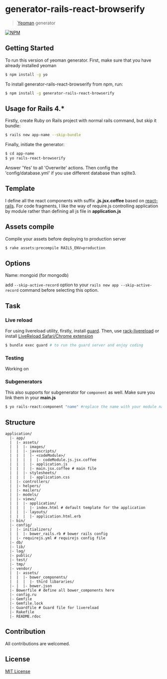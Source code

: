 # generator-rails-react-browserify

> [Yeoman](http://yeoman.io) generator

[![NPM](https://nodei.co/npm/generator-rails-react-browserify.png?downloads=true)](https://nodei.co/npm/generator-rails-react-browserify/)

## Getting Started

To run this version of yeoman generator. First, make sure that you have already installed yeoman

```bash
$ npm install -g yo
```

To install generator-rails-react-browserify from npm, run:

```bash
$ npm install -g generator-rails-react-browserify
```

## Usage for Rails 4.*

Firstly, create Ruby on Rails project with normal rails command, but skip it bundle:

```bash
$ rails new app-name --skip-bundle
```

Finally, initiate the generator:

```bash
$ cd app-name
$ yo rails-react-browserify
```

Answer 'Yes' to all 'Overwrite' actions. Then config the 'config/database.yml' if you use different
database than sqlite3.

## Template
I define all the react components with suffix __.js.jsx.coffee__ based on [react-rails](https://github.com/reactjs/react-rails).
For code fragments, I like the way of require.js controlling application by module rather than defining all js file in __application.js__

## Assets compile

Compile your assets before deploying to production server

```bash
$ rake assets:precompile RAILS_ENV=production
```

## Options

Name: mongoid (for mongodb)

add `--skip-active-record` option to your `rails new app --skip-active-record` command before selecting this option.

## Task

### Live reload

For using livereload utility, firstly, install [guard](https://github.com/guard/guard-livereload). Then, use [rack-livereload](https://github.com/johnbintz/rack-livereload)
or install [LiveReload Safari/Chrome extension](http://feedback.livereload.com/knowledgebase/articles/86242-how-do-i-install-and-use-the-browser-extensions-)

```bash
$ bundle exec guard # to run the guard server and enjoy coding
```
### Testing
Working on

### Subgenerators

This also supports for subgenerator for `component` as well. Make sure you link them in your
__main.js__

```bash
$ yo rails-react:component "name" #replace the name with your module name

```
## Structure

```
application/
  |- app/
  |  |- assets/
  |  |  |- images/
  |  |  |- javascripts/
  |  |  |  |- <codeModule>/
  |  |  |  |  |- codeModule.js.jsx.coffee
  |  |  |  |- application.js
  |  |  |  |- main.jsx.coffee # main file
  |  |  |- stylesheets/
  |  |  |  |- application.css
  |  |- controllers/
  |  |- helpers/
  |  |- mailers/
  |  |- models/
  |  |- views/
  |  |  |- application/
  |  |  |  |- index.html # default template for the application
  |  |  |- layouts/
  |  |  |  |- application.html.erb
  |- bin/
  |- config/
  |  |- initializers/
  |  |  |- bower_rails.rb # bower rails config
  |  |- requirejs.yml # requirejs config file
  |- db/
  |- lib/
  |- log/
  |- public/
  |- test/
  |- tmp/
  |- vendor/
  |  |- assets/
  |  |  |- bower_components/
  |  |  |  |- third libararies/
  |- |  |- bower.json
  |- Bowerfile # define all bower_components here
  |- config.ru
  |- Gemfile
  |- Gemfile.lock
  |- Guardfile # Guard file for livereload
  |- Rakefile
  |- README.rdoc
```

## Contribution
All contributions are welcomed.

## License

[MIT License](http://en.wikipedia.org/wiki/MIT_License)

